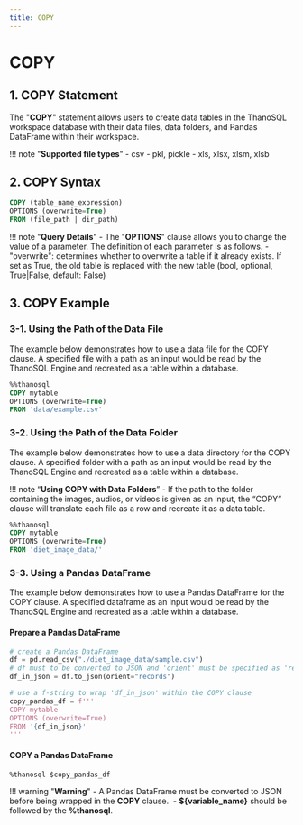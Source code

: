 ```yaml
---
title: COPY
---
```


# __COPY__

## __1. COPY Statement__

The "__COPY__" statement allows users to create data tables in the ThanoSQL workspace database with their data files, data folders, and Pandas DataFrame within their workspace.

!!! note "__Supported file types__"
    - csv
    - pkl, pickle
    - xls, xlsx, xlsm, xlsb

## __2. COPY Syntax__

```sql
COPY (table_name_expression)
OPTIONS (overwrite=True)
FROM (file_path | dir_path)
```

!!! note "__Query Details__"
    - The "__OPTIONS__" clause allows you to change the value of a parameter. The definition of each parameter is as follows.
        - "overwrite": determines whether to overwrite a table if it already exists. If set as True, the old table is replaced with the new table (bool, optional, True|False, default: False)

## __3. COPY Example__

### __3-1. Using the Path of the Data File__

The example below demonstrates how to use a data file for the COPY clause. A specified file with a path as an input would be read by the ThanoSQL Engine and recreated as a table within a database. 

```sql
%%thanosql
COPY mytable
OPTIONS (overwrite=True)
FROM 'data/example.csv'
```

### __3-2. Using the Path of the Data Folder__

The example below demonstrates how to use a data directory for the COPY clause. A specified folder with a path as an input would be read by the ThanoSQL Engine and recreated as a table within a database. 

!!! note “__Using COPY with Data Folders__” 
    - If the path to the folder containing the images, audios, or videos is given as an input, the “COPY” clause will translate each file as a row and recreate it as a data table.

```sql
%%thanosql
COPY mytable
OPTIONS (overwrite=True)
FROM 'diet_image_data/'
```

### __3-3. Using a Pandas DataFrame__
The example below demonstrates how to use a Pandas DataFrame for the COPY clause. A specified dataframe as an input would be read by the ThanoSQL Engine and recreated as a table within a database. 

#### Prepare a Pandas DataFrame 
```python
# create a Pandas DataFrame
df = pd.read_csv("./diet_image_data/sample.csv")
# df must to be converted to JSON and 'orient' must be specified as 'records' 
df_in_json = df.to_json(orient="records")

# use a f-string to wrap 'df_in_json' within the COPY clause 
copy_pandas_df = f'''
COPY mytable
OPTIONS (overwrite=True)
FROM '{df_in_json}'
'''
```

#### COPY a Pandas DataFrame 

```sql
%thanosql $copy_pandas_df
```

!!! warning "__Warning__"
    - A Pandas DataFrame must be converted to JSON before being wrapped in the __COPY__ clause. 
    - __${variable_name}__ should be followed by the __%thanosql__. 
